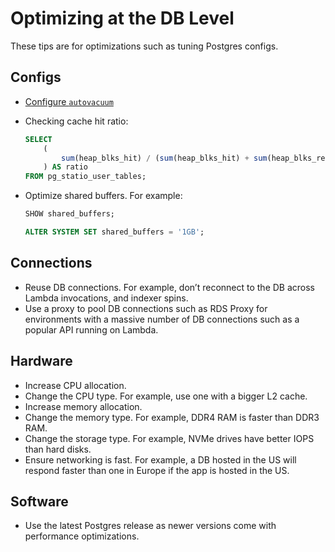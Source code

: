 # Optimizing at the DB Level

These tips are for optimizations such as tuning Postgres configs.

## Configs

- [Configure `autovacuum`](autovacuum.md)
- Checking cache hit ratio:
    
    ```sql
    SELECT 
    	(
    		sum(heap_blks_hit) / (sum(heap_blks_hit) + sum(heap_blks_read))
    	) AS ratio
    FROM pg_statio_user_tables;
    ```
    
- Optimize shared buffers. For example:
    
    ```sql
    SHOW shared_buffers;
    
    ALTER SYSTEM SET shared_buffers = '1GB';
    ```
    

## Connections

- Reuse DB connections. For example, don’t reconnect to the DB across Lambda invocations, and indexer spins.
- Use a proxy to pool DB connections such as RDS Proxy for environments with a massive number of DB connections such as a popular API running on Lambda.

## Hardware

- Increase CPU allocation.
- Change the CPU type. For example, use one with a bigger L2 cache.
- Increase memory allocation.
- Change the memory type. For example, DDR4 RAM is faster than DDR3 RAM.
- Change the storage type. For example, NVMe drives have better IOPS than hard disks.
- Ensure networking is fast. For example, a DB hosted in the US will respond faster than one in Europe if the app is hosted in the US.

## Software

- Use the latest Postgres release as newer versions come with performance optimizations.